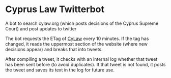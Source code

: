 # Cyprus Law Twitterbot

A bot to search cylaw.org (which posts decisions of the Cyprus Supreme Court) and post updates to twitter

The bot requests the ETag of <a href='http://www.cylaw.org/updates.html'>CyLaw</a> every 10 minutes. If the tag has changed, it reads the uppermost section of the website (where new decisions appear) and breaks that into tweets.


After compiling a tweet, it checks with an internal log whether that tweet has been sent before (to avoid duplicates). If that tweet is not found, it posts the tweet and saves its text in the log for future use.
